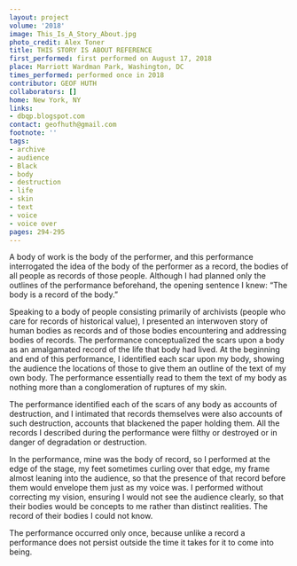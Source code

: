 ```yaml
---
layout: project
volume: '2018'
image: This_Is_A_Story_About.jpg
photo_credit: Alex Toner
title: THIS STORY IS ABOUT REFERENCE
first_performed: first performed on August 17, 2018
place: Marriott Wardman Park, Washington, DC
times_performed: performed once in 2018
contributor: GEOF HUTH
collaborators: []
home: New York, NY
links:
- dbqp.blogspot.com
contact: geofhuth@gmail.com
footnote: ''
tags:
- archive
- audience
- Black
- body
- destruction
- life
- skin
- text
- voice
- voice over
pages: 294-295
---
```


A body of work is the body of the performer, and this performance interrogated the idea of the body of the performer as a record, the bodies of all people as records of those people. Although I had planned only the outlines of the performance beforehand, the opening sentence I knew: “The body is a record of the body.”

Speaking to a body of people consisting primarily of archivists (people who care for records of historical value), I presented an interwoven story of human bodies as records and of those bodies encountering and addressing bodies of records. The performance conceptualized the scars upon a body as an amalgamated record of the life that body had lived. At the beginning and end of this performance, I identified each scar upon my body, showing the audience the locations of those to give them an outline of the text of my own body. The performance essentially read to them the text of my body as nothing more than a conglomeration of ruptures of my skin.

The performance identified each of the scars of any body as accounts of destruction, and I intimated that records themselves were also accounts of such destruction, accounts that blackened the paper holding them. All the records I described during the performance were filthy or destroyed or in danger of degradation or destruction.

In the performance, mine was the body of record, so I performed at the edge of the stage, my feet sometimes curling over that edge, my frame almost leaning into the audience, so that the presence of that record before them would envelope them just as my voice was. I performed without correcting my vision, ensuring I would not see the audience clearly, so that their bodies would be concepts to me rather than distinct realities. The record of their bodies I could not know.

The performance occurred only once, because unlike a record a performance does not persist outside the time it takes for it to come into being.
